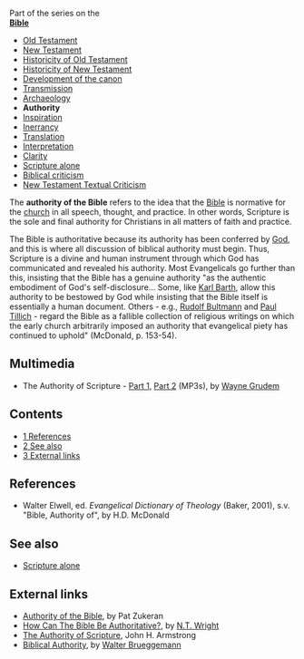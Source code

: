 Part of the series on the  
**[Bible](Bible "Bible")**
-   [Old Testament](Old_Testament "Old Testament")
-   [New Testament](New_Testament "New Testament")
-   [Historicity of Old Testament](Historicity_of_the_Old_Testament "Historicity of the Old Testament")
-   [Historicity of New Testament](Historicity_of_the_New_Testament "Historicity of the New Testament")
-   [Development of the canon](Development_of_the_canon "Development of the canon")
-   [Transmission](Transmission_of_the_Bible "Transmission of the Bible")
-   [Archaeology](Biblical_archaeology "Biblical archaeology")
-   **Authority**
-   [Inspiration](Inspiration_of_the_Bible "Inspiration of the Bible")
-   [Inerrancy](Inerrancy_of_the_Bible "Inerrancy of the Bible")
-   [Translation](Translation_of_the_Bible "Translation of the Bible")
-   [Interpretation](Interpretation_of_the_Bible "Interpretation of the Bible")
-   [Clarity](Clarity_of_Scripture "Clarity of Scripture")
-   [Scripture alone](Scripture_alone "Scripture alone")
-   [Biblical criticism](Biblical_criticism "Biblical criticism")
-   [New Testament Textual Criticism](New_Testament_Textual_Criticism "New Testament Textual Criticism")

The **authority of the Bible** refers to the idea that the
[Bible](Bible "Bible") is normative for the
[church](Church "Church") in all speech, thought, and practice. In
other words, Scripture is the sole and final authority for
Christians in all matters of faith and practice.

The Bible is authoritative because its authority has been conferred
by [God](God "God"), and this is where all discussion of biblical
authority must begin. Thus, Scripture is a divine and human
instrument through which God has communicated and revealed his
authority. Most Evangelicals go further than this, insisting that
the Bible has a genuine authority "as the authentic embodiment of
God's self-disclosure... Some, like
[Karl Barth](Karl_Barth "Karl Barth"), allow this authority to be
bestowed by God while insisting that the Bible itself is
essentially a human document. Others - e.g.,
[Rudolf Bultmann](Rudolf_Bultmann "Rudolf Bultmann") and
[Paul Tillich](Paul_Tillich "Paul Tillich") - regard the Bible as a
fallible collection of religious writings on which the early church
arbitrarily imposed an authority that evangelical piety has
continued to uphold" (McDonald, p. 153-54).


## Multimedia

-   The Authority of Scripture -
    [Part 1](http://tapecenter.scottsdalebible.com/sermons/091805SysTheo.MP3),
    [Part 2](http://tapecenter.scottsdalebible.com/sermons/100205SysTheo.MP3)
    (MP3s), by [Wayne Grudem](Wayne_Grudem "Wayne Grudem")

## Contents

-   [1 References](#References)
-   [2 See also](#See_also)
-   [3 External links](#External_links)

## References

-   Walter Elwell, ed. *Evangelical Dictionary of Theology* (Baker,
    2001), s.v. "Bible, Authority of", by H.D. McDonald

## See also

-   [Scripture alone](Scripture_alone "Scripture alone")

## External links

-   [Authority of the Bible](http://www.leaderu.com/orgs/probe/docs/auth-bib.html),
    by Pat Zukeran
-   [How Can The Bible Be Authoritative?](http://www.ntwrightpage.com/Wright_Bible_Authoritative.htm),
    by [N.T. Wright](N.T._Wright "N.T. Wright")
-   [The Authority of Scripture](http://www.the-highway.com/Sola_Scriptura_Armstrong.html),
    John H. Armstrong
-   [Biblical Authority](http://www.religion-online.org/showarticle.asp?title=2104),
    by [Walter Brueggemann](Walter_Brueggemann "Walter Brueggemann")




